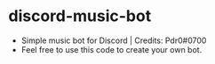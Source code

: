 # discord-music-bot
- Simple music bot for Discord | Credits: Pdr0#0700
- Feel free to use this code to create your own bot.
